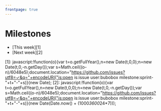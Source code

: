 ```yaml
---
frontpage: true
---
```


# Milestones

- [This week][1]
- [Next week][2]

[1]: javascript:!function(o){var t=o.getFullYear(),n=new Date(t,0,0);n=new Date(t,0,-n.getDay());var s=Math.ceil((o-n)/6048e5);document.location="https://github.com/issues?utf8=✓&q="+encodeURI("is:open is:issue user:bubobox milestone:sprint-"+t+"-"+s)}(new Date);
[2]: javascript:!function(o){var t=o.getFullYear(),n=new Date(t,0,0);n=new Date(t,0,-n.getDay());var s=Math.ceil((o-n)/6048e5);document.location="https://github.com/issues?utf8=✓&q="+encodeURI("is:open is:issue user:bubobox milestone:sprint-"+t+"-"+s)}(new Date(Date.now() + (1000*3600*24*7)));
